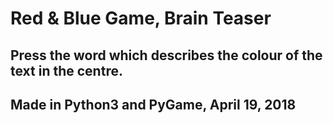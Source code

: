 # Red & Blue Game, Brain Teaser
## Press the word which describes the colour of the text in the centre.
## Made in Python3 and PyGame, April 19, 2018
